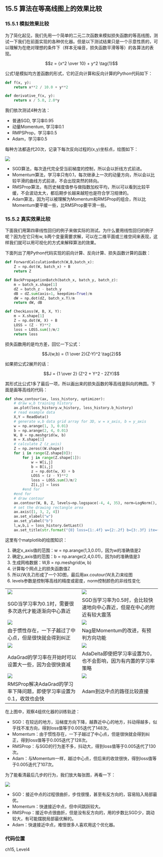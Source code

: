 <!--Copyright © Microsoft Corporation. All rights reserved.
  适用于[License](https://github.com/Microsoft/ai-edu/blob/master/LICENSE.md)版权许可-->

## 15.5 算法在等高线图上的效果比较

### 15.5.1 模拟效果比较

为了简化起见，我们先用一个简单的二元二次函数来模拟损失函数的等高线图，测试一下我们在前面实现的各种优化器。但是以下测试结果只是一个示意性质的，可以理解为在绝对理想的条件下（样本无噪音，损失函数平滑等等）的各算法的表现。

$$z = {x^2 \over 10} + y^2 \tag{1}$$

公式1是模拟均方差函数的形式，它的正向计算和反向计算的Python代码如下：

```Python
def f(x, y):
    return x**2 / 10.0 + y**2

def derivative_f(x, y):
    return x / 5.0, 2.0*y
```

我们依次测试4种方法：

- 普通SGD, 学习率0.95
- 动量Momentum, 学习率0.1
- RMPSProp，学习率0.5
- Adam，学习率0.5

每种方法都迭代20次，记录下每次反向过程的(x,y)坐标点，绘图如下：

<img src="..\Images\15\Optimizers_sample.png">

- SGD算法，每次迭代完全受当前梯度的控制，所以会以折线方式前进。
- Momentum算法，学习率只有0.1，每次继承上一次的动量方向，所以会以比较平滑的曲线方式前进，不会出现突然的转向。
- RMSProp算法，有历史梯度值参与做指数加权平均，所以可以看到比较平缓，不会波动太大，都后期步长越来越短也是符合学习规律的。
- Adam算法，因为可以被理解为Momentum和RMSProp的组合，所以比Momentum要平缓一些，比RMSProp要平滑一些。

### 15.5.2 真实效果比较

下面我们用第四章线性回归的例子来做实际的测试。为什么要用线性回归的例子呢？因为在它只有w, b两个变量需要求解，可以在二维平面或三维空间来表现，这样我们就可以用可视化的方式来解释算法的效果。

下面列出了用Python代码实现的前向计算、反向计算、损失函数计算的函数：

```Python
def ForwardCalculationBatch(W,B,batch_x):
    Z = np.dot(W, batch_x) + B
    return Z

def BackPropagationBatch(batch_x, batch_y, batch_z):
    m = batch_x.shape[1]
    dZ = batch_z - batch_y
    dB = dZ.sum(axis=1, keepdims=True)/m
    dW = np.dot(dZ, batch_x.T)/m
    return dW, dB

def CheckLoss(W, B, X, Y):
    m = X.shape[1]
    Z = np.dot(W, X) + B
    LOSS = (Z - Y)**2
    loss = LOSS.sum()/m/2
    return loss
```

损失函数用的是均方差，回忆一下公式：

$$J(w,b) = {1 \over 2}(Z-Y)^2 \tag{2}$$

如果把公式2展开的话：

$$J = {1 \over 2} (Z^2 + Y^2 - 2ZY)$$

其形式比公式1多了最后一项，所以画出来的损失函数的等高线是斜向的椭圆。下面是画等高线的代码：

```Python
def show_contour(ax, loss_history, optimizer):
    # draw w,b training history
    ax.plot(loss_history.w_history, loss_history.b_history)
    # read example data
    X,Y = ReadData()
    # generate w,b data grid array for 3D, w = x_axis, b = y_axis
    w = np.arange(1, 3, 0.01)
    b = np.arange(2, 4, 0.01)
    W, B = np.meshgrid(w, b) 
    m = X.shape[1]
    # calculate Z (z_axis)
    Z = np.zeros((W.shape))
    for i in range(Z.shape[0]):
        for j in range(Z.shape[1]):
            w = W[i,j]
            b = B[i,j]
            z = np.dot(w, X) + b
            LOSS = (z - Y)**2
            loss = LOSS.sum()/m/2
            Z[i,j] = loss
        #end for
    #end for
    # draw contour
    ax.contour(W, B, Z, levels=np.logspace(-4, 4, 35), norm=LogNorm(), cmap=plt.cm.jet)
    # set the drawing rectangle area
    ax.axis([1, 3, 2, 4])
    ax.set_xlabel("w")
    ax.set_ylabel("b")
    l,w,b,i = loss_history.GetLast()
    ax.set_title(str.format("{0} loss={1:.4f} w={2:.2f} b={3:.3f} ite={4}", optimizer, l, w, b, i))
```

这里有个matplotlib的绘图知识：
1. 确定x_axis值的范围：w = np.arange(1,3,0.01)，因为w的准确值是2
2. 确定y_axis值的范围：b = np.arange(2,4,0.01)，因为b的准确值是3
3. 生成网格数据：W,B = np.meshgrid(w, b)
4. 计算每个网点上的损失函数值Z
5. 所以(W,B,Z)形成了一个3D图，最后用ax.coutour(W,B,Z)来绘图
6. levels参数是控制等高线的精度或密度，norm控制颜色的非线性变化


|||
|---|---|
|<img src="..\Images\15\op_sgd_ch04.png">|<img src="..\Images\15\op_sgd2_ch04.png">|
|SGD当学习率为0.1时，需要很多次迭代才能逐渐向中心靠近|SGD当学习率为0.5时，会比较快速地向中心靠近，但是在中心的附近有较大震荡|
|<img src="..\Images\15\op_momentum_ch04.png">|<img src="..\Images\15\op_nag_ch04.png">|
|由于惯性存在，一下子越过了中心点，但是很快就会得到纠正|Nag是Momentum的改进，有预判方向功能|
|<img src="..\Images\15\op_adagrad_ch04.png">|<img src="..\Images\15\op_adadelta_ch04.png">|
|AdaGrad的学习率在开始时可以设置大一些，因为会很快衰减|AdaDelta即使把学习率设置为0，也不会影响，因为有内置的学习率策略|
|<img src="..\Images\15\op_rmsprop_ch04.png">|<img src="..\Images\15\op_adam_ch04.png">|
|RMSProp解决AdaGrad的学习率下降问题，即使学习率设置为0.1，收敛也会快|Adam到达中点的路径比较直接|

在上图中，观察4组优化器的训练轨迹：
- SGD：在较远的地方，沿梯度方向下降，越靠近中心的地方，抖动得越多，似乎找不准方向，得到loss值等于0.005迭代了148次。
- Momentum：由于惯性存在，一下子越过了中心点，但是很快就会得到纠正，得到loss值等于0.005迭代了128次。
- RMSProp：与SGD的行为差不多，抖动大，得到loss值等于0.005迭代了130次。
- Adam：与Momentum一样，越过中心点，但后来的收敛很快，得到loss值等于0.005迭代了107次。

为了能看清最后几步的行为，我们放大每张图，再看一下：

<img src="..\Images\15\Optimizers_zoom.png">

- SGD：接近中点的过程很曲折，步伐很慢，甚至有反方向的，容易陷入局部最优。
- Momentum：快速接近中点，但中间跳跃较大。
- RMSProp：接近中点很曲折，但是没有反方向的，用的步数比SGD少，跳动较大，有可能摆脱局部最优解的。
- Adam：快速接近中点，难怪很多人喜欢用这个优化器。

### 代码位置

ch15, Level4
